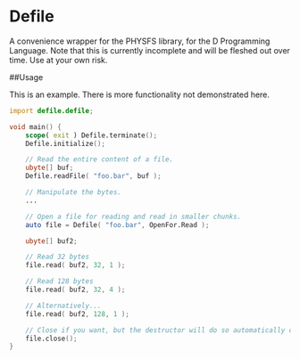 Defile
======

A convenience wrapper for the PHYSFS library, for the D Programming Language. Note that this is currently incomplete and will be fleshed out over time. Use at your own risk.

##Usage

This is an example. There is more functionality not demonstrated here.

```D
import defile.defile;

void main() {
    scope( exit ) Defile.terminate();
    Defile.initialize();

    // Read the entire content of a file.
    ubyte[] buf;
    Defile.readFile( "foo.bar", buf );

    // Manipulate the bytes.
    ...

    // Open a file for reading and read in smaller chunks.
    auto file = Defile( "foo.bar", OpenFor.Read );

    ubyte[] buf2;

    // Read 32 bytes
    file.read( buf2, 32, 1 );

    // Read 128 bytes
    file.read( buf2, 32, 4 );

    // Alternatively...
    file.read( buf2, 128, 1 );

    // Close if you want, but the destructor will do so automatically on scope exit.
    file.close();
}
```